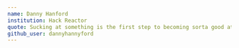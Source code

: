 ```yaml
---
name: Danny Hanford
institution: Hack Reactor
quote: Sucking at something is the first step to becoming sorta good at something -Jake the Dog
github_user: dannyhannyford
---
```

